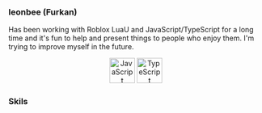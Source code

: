 ### leonbee (Furkan)

Has been working with Roblox LuaU and JavaScript/TypeScript for a long time and it's fun to help and present things to people who enjoy them. I'm trying to improve myself in the future.

<div align="center">  
<a href="https://www.javascript.com/" target="_blank"><img style="margin: 0px" src="https://profilinator.rishav.dev/skills-assets/javascript-original.svg" alt="JavaScript" height="50" /></a>  
<a href="https://www.typescriptlang.org/" target="_blank"><img style="margin: 0px" src="https://profilinator.rishav.dev/skills-assets/typescript-original.svg" alt="TypeScript" height="50" /></a>  
</div>  

### Skils
